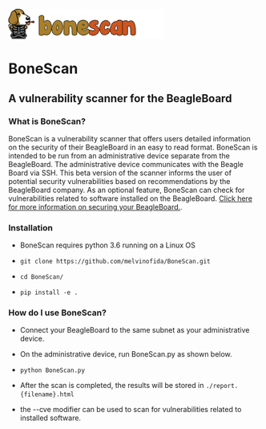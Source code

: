 ![logo](./report/logo.png)
# BoneScan
## A vulnerability scanner for the BeagleBoard

### What is BoneScan?
BoneScan is a vulnerability scanner that offers users detailed information on the security of their BeagleBoard in an easy to read format. BoneScan is intended to be run from an administrative device separate from the BeagleBoard. The administrative device communicates with the Beagle Board via SSH. This beta version of the scanner informs the user of potential security vulnerabilities based on recommendations by the BeagleBoard company. As an optional feature, BoneScan can check for vulnerabilities related to software installed on the BeagleBoard. [Click here for more information on securing your BeagleBoard.](https://beagleboard.org/ai/aws).

### Installation
* BoneScan requires python 3.6 running on a Linux OS

* `git clone https://github.com/melvinofida/BoneScan.git`

* `cd BoneScan/`

* `pip install -e .`
### How do I use BoneScan?
* Connect your BeagleBoard to the same subnet as your administrative device.
* On the administrative device, run BoneScan.py as shown below.

* `python BoneScan.py`
* After the scan is completed, the results will be stored in `./report.{filename}.html`
* the --cve modifier can be used to scan for vulnerabilities related to installed software.
